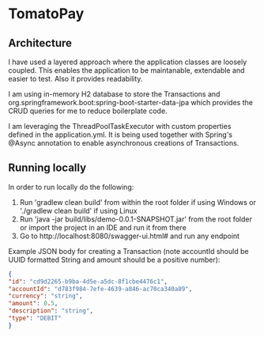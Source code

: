 # TomatoPay

## Architecture
I have used a layered approach where the application classes are loosely coupled.
This enables the application to be maintanable, extendable and easier to test. Also it provides readability.

I am using in-memory H2 database to store the Transactions and org.springframework.boot:spring-boot-starter-data-jpa 
which provides the CRUD queries for me to reduce boilerplate code.

I am leveraging the ThreadPoolTaskExecutor with custom properties defined in the application.yml.
It is being used together with Spring's @Async annotation to enable asynchronous creations of Transactions.

## Running locally
In order to run locally do the following:
1. Run 'gradlew clean build' from within the root folder if using Windows or './gradlew clean build' if using Linux
2. Run 'java -jar build/libs/demo-0.0.1-SNAPSHOT.jar' from the root folder or import the project in an IDE and run it from there
3. Go to http://localhost:8080/swagger-ui.html# and run any endpoint

Example JSON body for creating a Transaction (note accountId should be UUID formatted String and amount should be a positive number):
```json
{
"id": "cd9d2265-b9ba-4d5e-a5dc-8f1cbe4476c1",
"accountId": "d783f984-7efe-4639-a846-ac70ca340a89",
"currency": "string",
"amount": 0.5,
"description": "string",
"type": "DEBIT"
}
```
